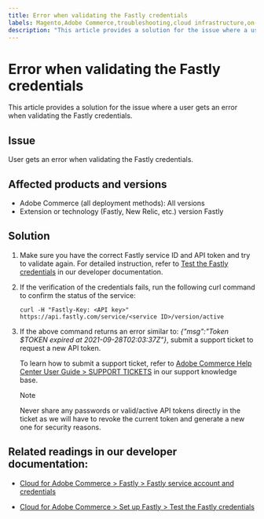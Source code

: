 ```yaml
---
title: Error when validating the Fastly credentials
labels: Magento,Adobe Commerce,troubleshooting,cloud infrastructure,on-premises,Fastly,credentials,New Relic,Service ID,API token,validation,2.3.0,2.3.1,2.3.2,2.3.2-p2,2.3.3,2.3.3-p1,2.3.4,2.3.4-p2,2.3.5-p1,2.3.5-p2,2.3.6,2.3.6-p1,2.3.7,2.3.7-p1,2.3.7-p2,2.3.7-p3,2.4.0,2.4.0-p1,2.4.1,2.4.1-p1,2.4.2,2.4.2-p1,2.4.2-p2,2.4.3,2.4.3-p1,2.4.3-p2,2.4.4
description: "This article provides a solution for the issue where a user gets an error when validating the Fastly credentials."
---
```


# Error when validating the Fastly credentials

This article provides a solution for the issue where a user gets an error when validating the Fastly credentials.

## Issue

User gets an error when validating the Fastly credentials.

## Affected products and versions

* Adobe Commerce (all deployment methods): All versions
* Extension or technology (Fastly, New Relic, etc.) version Fastly

## Solution

1. Make sure you have the correct Fastly service ID and API token and try to validate again. For detailed instruction, refer to [Test the Fastly credentials](https://devdocs.magento.com/cloud/cdn/configure-fastly.html#test-the-fastly-credentials) in our developer documentation.
1. If the verification of the credentials fails, run the following curl command to confirm the status of the service:

    ```curl
    curl -H "Fastly-Key: <API key>" https://api.fastly.com/service/<service ID>/version/active
    ```

1. If the above command returns an error similar to: *{"msg":"Token $TOKEN expired at 2021-09-28T02:03:37Z"}*, submit a support ticket to request a new API token.

    To learn how to submit a support ticket, refer to [Adobe Commerce Help Center User Guide > SUPPORT TICKETS](https://support.magento.com/hc/en-us/articles/360000913794#support-tickets) in our support knowledge base.

    >[!NOTE]
    >
    >Never share any passwords or valid/active API tokens directly in the ticket as we will have to revoke the current token and generate a new one for security reasons.

## Related readings in our developer documentation:

* [Cloud for Adobe Commerce > Fastly > Fastly service account and credentials](https://devdocs.magento.com/cloud/cdn/cloud-fastly.html#fastly-service-account-and-credentials)

* [Cloud for Adobe Commerce > Set up Fastly > Test the Fastly credentials](https://devdocs.magento.com/cloud/cdn/configure-fastly.html#test-the-fastly-credentials) 
